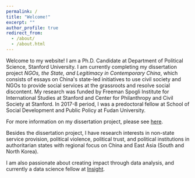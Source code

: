 ```yaml
---
permalink: /
title: "Welcome!"
excerpt: ""
author_profile: true
redirect_from:
  - /about/
  - /about.html
---
```


Welcome to my website! I am a Ph.D. Candidate at Department of Political Science, Stanford University. I am currently completing my dissertation project *NGOs, the State, and Legitimacy in Contemporary China*, which consists of essays on China's state-led initiatives to use civil society and NGOs to provide social services at the grassroots and resolve social discontent. My research was funded by Freeman Spogli Institute for International Studies at Stanford and Center for Philanthropy and Civil Society at Stanford. In 2017-8 period, I was a predoctoral fellow at School of Social Development and Public Policy at Fudan University.

For more information on my dissertation project, please see [here](/dissertation/).

Besides the dissertation project, I have research interests in non-state service provision, political violence, political trust, and political institutions in authoritarian states with regional focus on China and East Asia (South and North Korea).

I am also passionate about creating impact through data analysis, and currently a data science fellow at [Insight](https://www.insightdatascience.com).
